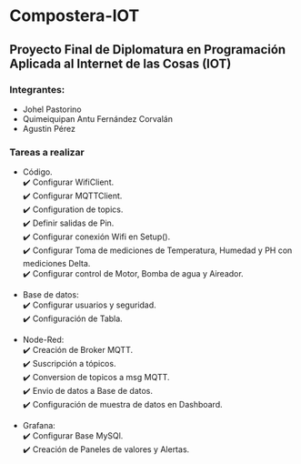 # Compostera-IOT
## Proyecto Final de Diplomatura en Programación Aplicada al Internet de las Cosas (IOT)

### Integrantes:
* Johel Pastorino
* Quimeiquipan Antu Fernández Corvalán
* Agustin Pérez

### Tareas a realizar 
* Código.  
:heavy_check_mark: Configurar WifiClient.  
:heavy_check_mark: Configurar MQTTClient.  
:heavy_check_mark: Configuration de topics.  
:heavy_check_mark: Definir salidas de Pin.  
:heavy_check_mark: Configurar conexión Wifi en Setup().  
:heavy_check_mark: Configurar Toma de mediciones de Temperatura, Humedad y PH con mediciones Delta.  
:heavy_check_mark: Configurar control de Motor, Bomba de agua y Aireador.  

* Base de datos:  
:heavy_check_mark: Configurar usuarios y seguridad.  
:heavy_check_mark: Configuración de Tabla.  

* Node-Red:  
:heavy_check_mark: Creación de Broker MQTT.  
:heavy_check_mark: Suscripción a tópicos.   
:heavy_check_mark: Conversion de topicos a msg MQTT.  
:heavy_check_mark: Envio de datos a Base de datos.  
:heavy_check_mark: Configuración de muestra de datos en Dashboard.   

* Grafana:  
:heavy_check_mark: Configurar Base MySQl.  
:heavy_check_mark: Creación de Paneles de valores y Alertas.  


